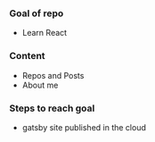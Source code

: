 ### Goal of repo
- Learn React

### Content
- Repos and Posts
- About me

### Steps to reach goal
- gatsby site published in the cloud